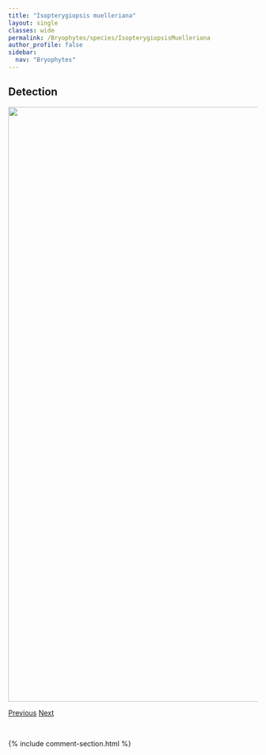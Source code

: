 ```yaml
---
title: "Isopterygiopsis muelleriana"
layout: single
classes: wide
permalink: /Bryophytes/species/IsopterygiopsisMuelleriana
author_profile: false
sidebar:
  nav: "Bryophytes"
---
```


<h2>Detection</h2>

<a href="https://drive.google.com/uc?export=view&id=1TO3IJZqOeITlfzaA9atkCCffMZiL8yIs">
<img src="https://drive.google.com/uc?export=view&id=1TO3IJZqOeITlfzaA9atkCCffMZiL8yIs" height = "1200" width = "800">
</a>


<a href="/DevelopmentWebsite/Bryophytes/species/HypnumVaucheri" class="pagination--pager" title="Hypnum vaucheri">Previous</a> <a href="/DevelopmentWebsite/Bryophytes/species/JaffueliobryumWrightii" class="pagination--pager" title="Jaffueliobryum wrightii">Next</a>

<p>&nbsp;</p>

{% include comment-section.html %}
